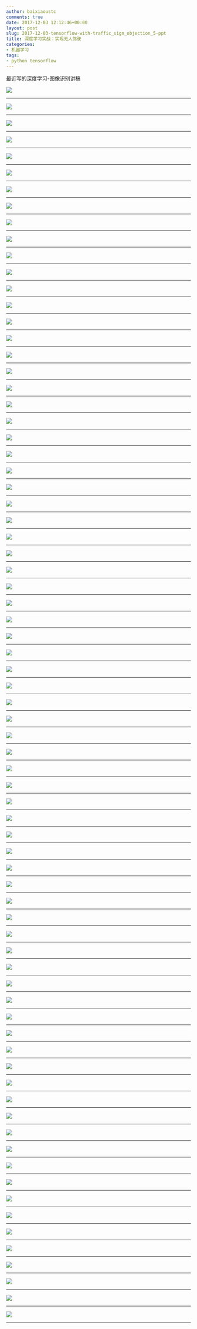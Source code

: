 ```yaml
---
author: baixiaoustc
comments: true
date: 2017-12-03 12:12:46+00:00
layout: post
slug: 2017-12-03-tensorflow-with-traffic_sign_objection_5-ppt
title: 深度学习实战：实现无人驾驶
categories:
- 机器学习
tags:
- python tensorflow
---
```


最近写的深度学习-图像识别讲稿

![](http://image99.renyit.com/image/%E6%B7%B1%E5%BA%A6%E5%AD%A6%E4%B9%A0%E5%AE%9E%E6%88%98%EF%BC%9A%E5%AE%9E%E7%8E%B0%E6%97%A0%E4%BA%BA%E9%A9%BE%E9%A9%B6.001.jpeg)

---

![](http://image99.renyit.com/image/%E6%B7%B1%E5%BA%A6%E5%AD%A6%E4%B9%A0%E5%AE%9E%E6%88%98%EF%BC%9A%E5%AE%9E%E7%8E%B0%E6%97%A0%E4%BA%BA%E9%A9%BE%E9%A9%B6.002.jpeg)

---

![](http://image99.renyit.com/image/%E6%B7%B1%E5%BA%A6%E5%AD%A6%E4%B9%A0%E5%AE%9E%E6%88%98%EF%BC%9A%E5%AE%9E%E7%8E%B0%E6%97%A0%E4%BA%BA%E9%A9%BE%E9%A9%B6.003.jpeg)

---

![](http://image99.renyit.com/image/%E6%B7%B1%E5%BA%A6%E5%AD%A6%E4%B9%A0%E5%AE%9E%E6%88%98%EF%BC%9A%E5%AE%9E%E7%8E%B0%E6%97%A0%E4%BA%BA%E9%A9%BE%E9%A9%B6.004.jpeg)

---

![](http://image99.renyit.com/image/%E6%B7%B1%E5%BA%A6%E5%AD%A6%E4%B9%A0%E5%AE%9E%E6%88%98%EF%BC%9A%E5%AE%9E%E7%8E%B0%E6%97%A0%E4%BA%BA%E9%A9%BE%E9%A9%B6.005.jpeg)

---

![](http://image99.renyit.com/image/%E6%B7%B1%E5%BA%A6%E5%AD%A6%E4%B9%A0%E5%AE%9E%E6%88%98%EF%BC%9A%E5%AE%9E%E7%8E%B0%E6%97%A0%E4%BA%BA%E9%A9%BE%E9%A9%B6.006.jpeg)

---

![](http://image99.renyit.com/image/%E6%B7%B1%E5%BA%A6%E5%AD%A6%E4%B9%A0%E5%AE%9E%E6%88%98%EF%BC%9A%E5%AE%9E%E7%8E%B0%E6%97%A0%E4%BA%BA%E9%A9%BE%E9%A9%B6.007.jpeg)

---

![](http://image99.renyit.com/image/%E6%B7%B1%E5%BA%A6%E5%AD%A6%E4%B9%A0%E5%AE%9E%E6%88%98%EF%BC%9A%E5%AE%9E%E7%8E%B0%E6%97%A0%E4%BA%BA%E9%A9%BE%E9%A9%B6.008.jpeg)

---

![](http://image99.renyit.com/image/%E6%B7%B1%E5%BA%A6%E5%AD%A6%E4%B9%A0%E5%AE%9E%E6%88%98%EF%BC%9A%E5%AE%9E%E7%8E%B0%E6%97%A0%E4%BA%BA%E9%A9%BE%E9%A9%B6.009.jpeg)

---

![](http://image99.renyit.com/image/%E6%B7%B1%E5%BA%A6%E5%AD%A6%E4%B9%A0%E5%AE%9E%E6%88%98%EF%BC%9A%E5%AE%9E%E7%8E%B0%E6%97%A0%E4%BA%BA%E9%A9%BE%E9%A9%B6.010.jpeg)

---

![](http://image99.renyit.com/image/%E6%B7%B1%E5%BA%A6%E5%AD%A6%E4%B9%A0%E5%AE%9E%E6%88%98%EF%BC%9A%E5%AE%9E%E7%8E%B0%E6%97%A0%E4%BA%BA%E9%A9%BE%E9%A9%B6.011.jpeg)

---

![](http://image99.renyit.com/image/%E6%B7%B1%E5%BA%A6%E5%AD%A6%E4%B9%A0%E5%AE%9E%E6%88%98%EF%BC%9A%E5%AE%9E%E7%8E%B0%E6%97%A0%E4%BA%BA%E9%A9%BE%E9%A9%B6.012.jpeg)

---

![](http://image99.renyit.com/image/%E6%B7%B1%E5%BA%A6%E5%AD%A6%E4%B9%A0%E5%AE%9E%E6%88%98%EF%BC%9A%E5%AE%9E%E7%8E%B0%E6%97%A0%E4%BA%BA%E9%A9%BE%E9%A9%B6.013.jpeg)

---

![](http://image99.renyit.com/image/%E6%B7%B1%E5%BA%A6%E5%AD%A6%E4%B9%A0%E5%AE%9E%E6%88%98%EF%BC%9A%E5%AE%9E%E7%8E%B0%E6%97%A0%E4%BA%BA%E9%A9%BE%E9%A9%B6.014.jpeg)

---

![](http://image99.renyit.com/image/%E6%B7%B1%E5%BA%A6%E5%AD%A6%E4%B9%A0%E5%AE%9E%E6%88%98%EF%BC%9A%E5%AE%9E%E7%8E%B0%E6%97%A0%E4%BA%BA%E9%A9%BE%E9%A9%B6.015.jpeg)

---

![](http://image99.renyit.com/image/%E6%B7%B1%E5%BA%A6%E5%AD%A6%E4%B9%A0%E5%AE%9E%E6%88%98%EF%BC%9A%E5%AE%9E%E7%8E%B0%E6%97%A0%E4%BA%BA%E9%A9%BE%E9%A9%B6.016.jpeg)

---

![](http://image99.renyit.com/image/%E6%B7%B1%E5%BA%A6%E5%AD%A6%E4%B9%A0%E5%AE%9E%E6%88%98%EF%BC%9A%E5%AE%9E%E7%8E%B0%E6%97%A0%E4%BA%BA%E9%A9%BE%E9%A9%B6.017.jpeg)

---

![](http://image99.renyit.com/image/%E6%B7%B1%E5%BA%A6%E5%AD%A6%E4%B9%A0%E5%AE%9E%E6%88%98%EF%BC%9A%E5%AE%9E%E7%8E%B0%E6%97%A0%E4%BA%BA%E9%A9%BE%E9%A9%B6.018.jpeg)

---

![](http://image99.renyit.com/image/%E6%B7%B1%E5%BA%A6%E5%AD%A6%E4%B9%A0%E5%AE%9E%E6%88%98%EF%BC%9A%E5%AE%9E%E7%8E%B0%E6%97%A0%E4%BA%BA%E9%A9%BE%E9%A9%B6.019.jpeg)

---

![](http://image99.renyit.com/image/%E6%B7%B1%E5%BA%A6%E5%AD%A6%E4%B9%A0%E5%AE%9E%E6%88%98%EF%BC%9A%E5%AE%9E%E7%8E%B0%E6%97%A0%E4%BA%BA%E9%A9%BE%E9%A9%B6.020.jpeg)

---

![](http://image99.renyit.com/image/%E6%B7%B1%E5%BA%A6%E5%AD%A6%E4%B9%A0%E5%AE%9E%E6%88%98%EF%BC%9A%E5%AE%9E%E7%8E%B0%E6%97%A0%E4%BA%BA%E9%A9%BE%E9%A9%B6.021.jpeg)

---

![](http://image99.renyit.com/image/%E6%B7%B1%E5%BA%A6%E5%AD%A6%E4%B9%A0%E5%AE%9E%E6%88%98%EF%BC%9A%E5%AE%9E%E7%8E%B0%E6%97%A0%E4%BA%BA%E9%A9%BE%E9%A9%B6.022.jpeg)

---

![](http://image99.renyit.com/image/%E6%B7%B1%E5%BA%A6%E5%AD%A6%E4%B9%A0%E5%AE%9E%E6%88%98%EF%BC%9A%E5%AE%9E%E7%8E%B0%E6%97%A0%E4%BA%BA%E9%A9%BE%E9%A9%B6.023.jpeg)

---

![](http://image99.renyit.com/image/%E6%B7%B1%E5%BA%A6%E5%AD%A6%E4%B9%A0%E5%AE%9E%E6%88%98%EF%BC%9A%E5%AE%9E%E7%8E%B0%E6%97%A0%E4%BA%BA%E9%A9%BE%E9%A9%B6.024.jpeg)

---

![](http://image99.renyit.com/image/%E6%B7%B1%E5%BA%A6%E5%AD%A6%E4%B9%A0%E5%AE%9E%E6%88%98%EF%BC%9A%E5%AE%9E%E7%8E%B0%E6%97%A0%E4%BA%BA%E9%A9%BE%E9%A9%B6.025.jpeg)

---

![](http://image99.renyit.com/image/%E6%B7%B1%E5%BA%A6%E5%AD%A6%E4%B9%A0%E5%AE%9E%E6%88%98%EF%BC%9A%E5%AE%9E%E7%8E%B0%E6%97%A0%E4%BA%BA%E9%A9%BE%E9%A9%B6.026.jpeg)

---

![](http://image99.renyit.com/image/%E6%B7%B1%E5%BA%A6%E5%AD%A6%E4%B9%A0%E5%AE%9E%E6%88%98%EF%BC%9A%E5%AE%9E%E7%8E%B0%E6%97%A0%E4%BA%BA%E9%A9%BE%E9%A9%B6.027.jpeg)

---

![](http://image99.renyit.com/image/%E6%B7%B1%E5%BA%A6%E5%AD%A6%E4%B9%A0%E5%AE%9E%E6%88%98%EF%BC%9A%E5%AE%9E%E7%8E%B0%E6%97%A0%E4%BA%BA%E9%A9%BE%E9%A9%B6.028.jpeg)

---

![](http://image99.renyit.com/image/%E6%B7%B1%E5%BA%A6%E5%AD%A6%E4%B9%A0%E5%AE%9E%E6%88%98%EF%BC%9A%E5%AE%9E%E7%8E%B0%E6%97%A0%E4%BA%BA%E9%A9%BE%E9%A9%B6.029.jpeg)

---

![](http://image99.renyit.com/image/%E6%B7%B1%E5%BA%A6%E5%AD%A6%E4%B9%A0%E5%AE%9E%E6%88%98%EF%BC%9A%E5%AE%9E%E7%8E%B0%E6%97%A0%E4%BA%BA%E9%A9%BE%E9%A9%B6.030.jpeg)

---

![](http://image99.renyit.com/image/%E6%B7%B1%E5%BA%A6%E5%AD%A6%E4%B9%A0%E5%AE%9E%E6%88%98%EF%BC%9A%E5%AE%9E%E7%8E%B0%E6%97%A0%E4%BA%BA%E9%A9%BE%E9%A9%B6.031.jpeg)

---

![](http://image99.renyit.com/image/%E6%B7%B1%E5%BA%A6%E5%AD%A6%E4%B9%A0%E5%AE%9E%E6%88%98%EF%BC%9A%E5%AE%9E%E7%8E%B0%E6%97%A0%E4%BA%BA%E9%A9%BE%E9%A9%B6.032.jpeg)

---

![](http://image99.renyit.com/image/%E6%B7%B1%E5%BA%A6%E5%AD%A6%E4%B9%A0%E5%AE%9E%E6%88%98%EF%BC%9A%E5%AE%9E%E7%8E%B0%E6%97%A0%E4%BA%BA%E9%A9%BE%E9%A9%B6.033.jpeg)

---

![](http://image99.renyit.com/image/%E6%B7%B1%E5%BA%A6%E5%AD%A6%E4%B9%A0%E5%AE%9E%E6%88%98%EF%BC%9A%E5%AE%9E%E7%8E%B0%E6%97%A0%E4%BA%BA%E9%A9%BE%E9%A9%B6.034.jpeg)

---

![](http://image99.renyit.com/image/%E6%B7%B1%E5%BA%A6%E5%AD%A6%E4%B9%A0%E5%AE%9E%E6%88%98%EF%BC%9A%E5%AE%9E%E7%8E%B0%E6%97%A0%E4%BA%BA%E9%A9%BE%E9%A9%B6.035.jpeg)

---

![](http://image99.renyit.com/image/%E6%B7%B1%E5%BA%A6%E5%AD%A6%E4%B9%A0%E5%AE%9E%E6%88%98%EF%BC%9A%E5%AE%9E%E7%8E%B0%E6%97%A0%E4%BA%BA%E9%A9%BE%E9%A9%B6.036.jpeg)

---

![](http://image99.renyit.com/image/%E6%B7%B1%E5%BA%A6%E5%AD%A6%E4%B9%A0%E5%AE%9E%E6%88%98%EF%BC%9A%E5%AE%9E%E7%8E%B0%E6%97%A0%E4%BA%BA%E9%A9%BE%E9%A9%B6.037.jpeg)

---

![](http://image99.renyit.com/image/%E6%B7%B1%E5%BA%A6%E5%AD%A6%E4%B9%A0%E5%AE%9E%E6%88%98%EF%BC%9A%E5%AE%9E%E7%8E%B0%E6%97%A0%E4%BA%BA%E9%A9%BE%E9%A9%B6.038.jpeg)

---

![](http://image99.renyit.com/image/%E6%B7%B1%E5%BA%A6%E5%AD%A6%E4%B9%A0%E5%AE%9E%E6%88%98%EF%BC%9A%E5%AE%9E%E7%8E%B0%E6%97%A0%E4%BA%BA%E9%A9%BE%E9%A9%B6.039.jpeg)

---

![](http://image99.renyit.com/image/%E6%B7%B1%E5%BA%A6%E5%AD%A6%E4%B9%A0%E5%AE%9E%E6%88%98%EF%BC%9A%E5%AE%9E%E7%8E%B0%E6%97%A0%E4%BA%BA%E9%A9%BE%E9%A9%B6.040.jpeg)

---

![](http://image99.renyit.com/image/%E6%B7%B1%E5%BA%A6%E5%AD%A6%E4%B9%A0%E5%AE%9E%E6%88%98%EF%BC%9A%E5%AE%9E%E7%8E%B0%E6%97%A0%E4%BA%BA%E9%A9%BE%E9%A9%B6.041.jpeg)

---

![](http://image99.renyit.com/image/%E6%B7%B1%E5%BA%A6%E5%AD%A6%E4%B9%A0%E5%AE%9E%E6%88%98%EF%BC%9A%E5%AE%9E%E7%8E%B0%E6%97%A0%E4%BA%BA%E9%A9%BE%E9%A9%B6.042.jpeg)

---

![](http://image99.renyit.com/image/%E6%B7%B1%E5%BA%A6%E5%AD%A6%E4%B9%A0%E5%AE%9E%E6%88%98%EF%BC%9A%E5%AE%9E%E7%8E%B0%E6%97%A0%E4%BA%BA%E9%A9%BE%E9%A9%B6.043.jpeg)

---

![](http://image99.renyit.com/image/%E6%B7%B1%E5%BA%A6%E5%AD%A6%E4%B9%A0%E5%AE%9E%E6%88%98%EF%BC%9A%E5%AE%9E%E7%8E%B0%E6%97%A0%E4%BA%BA%E9%A9%BE%E9%A9%B6.044.jpeg)

---

![](http://image99.renyit.com/image/%E6%B7%B1%E5%BA%A6%E5%AD%A6%E4%B9%A0%E5%AE%9E%E6%88%98%EF%BC%9A%E5%AE%9E%E7%8E%B0%E6%97%A0%E4%BA%BA%E9%A9%BE%E9%A9%B6.045.jpeg)

---

![](http://image99.renyit.com/image/%E6%B7%B1%E5%BA%A6%E5%AD%A6%E4%B9%A0%E5%AE%9E%E6%88%98%EF%BC%9A%E5%AE%9E%E7%8E%B0%E6%97%A0%E4%BA%BA%E9%A9%BE%E9%A9%B6.046.jpeg)

---

![](http://image99.renyit.com/image/%E6%B7%B1%E5%BA%A6%E5%AD%A6%E4%B9%A0%E5%AE%9E%E6%88%98%EF%BC%9A%E5%AE%9E%E7%8E%B0%E6%97%A0%E4%BA%BA%E9%A9%BE%E9%A9%B6.047.jpeg)

---

![](http://image99.renyit.com/image/%E6%B7%B1%E5%BA%A6%E5%AD%A6%E4%B9%A0%E5%AE%9E%E6%88%98%EF%BC%9A%E5%AE%9E%E7%8E%B0%E6%97%A0%E4%BA%BA%E9%A9%BE%E9%A9%B6.048.jpeg)

---

![](http://image99.renyit.com/image/%E6%B7%B1%E5%BA%A6%E5%AD%A6%E4%B9%A0%E5%AE%9E%E6%88%98%EF%BC%9A%E5%AE%9E%E7%8E%B0%E6%97%A0%E4%BA%BA%E9%A9%BE%E9%A9%B6.049.jpeg)

---

![](http://image99.renyit.com/image/%E6%B7%B1%E5%BA%A6%E5%AD%A6%E4%B9%A0%E5%AE%9E%E6%88%98%EF%BC%9A%E5%AE%9E%E7%8E%B0%E6%97%A0%E4%BA%BA%E9%A9%BE%E9%A9%B6.050.jpeg)

---

![](http://image99.renyit.com/image/%E6%B7%B1%E5%BA%A6%E5%AD%A6%E4%B9%A0%E5%AE%9E%E6%88%98%EF%BC%9A%E5%AE%9E%E7%8E%B0%E6%97%A0%E4%BA%BA%E9%A9%BE%E9%A9%B6.051.jpeg)

---

![](http://image99.renyit.com/image/%E6%B7%B1%E5%BA%A6%E5%AD%A6%E4%B9%A0%E5%AE%9E%E6%88%98%EF%BC%9A%E5%AE%9E%E7%8E%B0%E6%97%A0%E4%BA%BA%E9%A9%BE%E9%A9%B6.052.jpeg)

---

![](http://image99.renyit.com/image/%E6%B7%B1%E5%BA%A6%E5%AD%A6%E4%B9%A0%E5%AE%9E%E6%88%98%EF%BC%9A%E5%AE%9E%E7%8E%B0%E6%97%A0%E4%BA%BA%E9%A9%BE%E9%A9%B6.053.jpeg)

---

![](http://image99.renyit.com/image/%E6%B7%B1%E5%BA%A6%E5%AD%A6%E4%B9%A0%E5%AE%9E%E6%88%98%EF%BC%9A%E5%AE%9E%E7%8E%B0%E6%97%A0%E4%BA%BA%E9%A9%BE%E9%A9%B6.054.jpeg)

---

![](http://image99.renyit.com/image/%E6%B7%B1%E5%BA%A6%E5%AD%A6%E4%B9%A0%E5%AE%9E%E6%88%98%EF%BC%9A%E5%AE%9E%E7%8E%B0%E6%97%A0%E4%BA%BA%E9%A9%BE%E9%A9%B6.055.jpeg)

---

![](http://image99.renyit.com/image/%E6%B7%B1%E5%BA%A6%E5%AD%A6%E4%B9%A0%E5%AE%9E%E6%88%98%EF%BC%9A%E5%AE%9E%E7%8E%B0%E6%97%A0%E4%BA%BA%E9%A9%BE%E9%A9%B6.056.jpeg)

---

![](http://image99.renyit.com/image/%E6%B7%B1%E5%BA%A6%E5%AD%A6%E4%B9%A0%E5%AE%9E%E6%88%98%EF%BC%9A%E5%AE%9E%E7%8E%B0%E6%97%A0%E4%BA%BA%E9%A9%BE%E9%A9%B6.057.jpeg)

---

![](http://image99.renyit.com/image/%E6%B7%B1%E5%BA%A6%E5%AD%A6%E4%B9%A0%E5%AE%9E%E6%88%98%EF%BC%9A%E5%AE%9E%E7%8E%B0%E6%97%A0%E4%BA%BA%E9%A9%BE%E9%A9%B6.058.jpeg)

---

![](http://image99.renyit.com/image/%E6%B7%B1%E5%BA%A6%E5%AD%A6%E4%B9%A0%E5%AE%9E%E6%88%98%EF%BC%9A%E5%AE%9E%E7%8E%B0%E6%97%A0%E4%BA%BA%E9%A9%BE%E9%A9%B6.059.jpeg)

---

![](http://image99.renyit.com/image/%E6%B7%B1%E5%BA%A6%E5%AD%A6%E4%B9%A0%E5%AE%9E%E6%88%98%EF%BC%9A%E5%AE%9E%E7%8E%B0%E6%97%A0%E4%BA%BA%E9%A9%BE%E9%A9%B6.060.jpeg)

---

![](http://image99.renyit.com/image/%E6%B7%B1%E5%BA%A6%E5%AD%A6%E4%B9%A0%E5%AE%9E%E6%88%98%EF%BC%9A%E5%AE%9E%E7%8E%B0%E6%97%A0%E4%BA%BA%E9%A9%BE%E9%A9%B6.061.jpeg)

---

![](http://image99.renyit.com/image/%E6%B7%B1%E5%BA%A6%E5%AD%A6%E4%B9%A0%E5%AE%9E%E6%88%98%EF%BC%9A%E5%AE%9E%E7%8E%B0%E6%97%A0%E4%BA%BA%E9%A9%BE%E9%A9%B6.062.jpeg)

---

![](http://image99.renyit.com/image/%E6%B7%B1%E5%BA%A6%E5%AD%A6%E4%B9%A0%E5%AE%9E%E6%88%98%EF%BC%9A%E5%AE%9E%E7%8E%B0%E6%97%A0%E4%BA%BA%E9%A9%BE%E9%A9%B6.063.jpeg)

---

![](http://image99.renyit.com/image/%E6%B7%B1%E5%BA%A6%E5%AD%A6%E4%B9%A0%E5%AE%9E%E6%88%98%EF%BC%9A%E5%AE%9E%E7%8E%B0%E6%97%A0%E4%BA%BA%E9%A9%BE%E9%A9%B6.064.jpeg)

---

![](http://image99.renyit.com/image/%E6%B7%B1%E5%BA%A6%E5%AD%A6%E4%B9%A0%E5%AE%9E%E6%88%98%EF%BC%9A%E5%AE%9E%E7%8E%B0%E6%97%A0%E4%BA%BA%E9%A9%BE%E9%A9%B6.065.jpeg)

---

![](http://image99.renyit.com/image/%E6%B7%B1%E5%BA%A6%E5%AD%A6%E4%B9%A0%E5%AE%9E%E6%88%98%EF%BC%9A%E5%AE%9E%E7%8E%B0%E6%97%A0%E4%BA%BA%E9%A9%BE%E9%A9%B6.066.jpeg)

---

![](http://image99.renyit.com/image/%E6%B7%B1%E5%BA%A6%E5%AD%A6%E4%B9%A0%E5%AE%9E%E6%88%98%EF%BC%9A%E5%AE%9E%E7%8E%B0%E6%97%A0%E4%BA%BA%E9%A9%BE%E9%A9%B6.067.jpeg)

---

![](http://image99.renyit.com/image/%E6%B7%B1%E5%BA%A6%E5%AD%A6%E4%B9%A0%E5%AE%9E%E6%88%98%EF%BC%9A%E5%AE%9E%E7%8E%B0%E6%97%A0%E4%BA%BA%E9%A9%BE%E9%A9%B6.068.jpeg)

---

![](http://image99.renyit.com/image/%E6%B7%B1%E5%BA%A6%E5%AD%A6%E4%B9%A0%E5%AE%9E%E6%88%98%EF%BC%9A%E5%AE%9E%E7%8E%B0%E6%97%A0%E4%BA%BA%E9%A9%BE%E9%A9%B6.069.jpeg)

---

![](http://image99.renyit.com/image/%E6%B7%B1%E5%BA%A6%E5%AD%A6%E4%B9%A0%E5%AE%9E%E6%88%98%EF%BC%9A%E5%AE%9E%E7%8E%B0%E6%97%A0%E4%BA%BA%E9%A9%BE%E9%A9%B6.070.jpeg)

---

![](http://image99.renyit.com/image/%E6%B7%B1%E5%BA%A6%E5%AD%A6%E4%B9%A0%E5%AE%9E%E6%88%98%EF%BC%9A%E5%AE%9E%E7%8E%B0%E6%97%A0%E4%BA%BA%E9%A9%BE%E9%A9%B6.071.jpeg)

---

![](http://image99.renyit.com/image/%E6%B7%B1%E5%BA%A6%E5%AD%A6%E4%B9%A0%E5%AE%9E%E6%88%98%EF%BC%9A%E5%AE%9E%E7%8E%B0%E6%97%A0%E4%BA%BA%E9%A9%BE%E9%A9%B6.072.jpeg)

---

![](http://image99.renyit.com/image/%E6%B7%B1%E5%BA%A6%E5%AD%A6%E4%B9%A0%E5%AE%9E%E6%88%98%EF%BC%9A%E5%AE%9E%E7%8E%B0%E6%97%A0%E4%BA%BA%E9%A9%BE%E9%A9%B6.073.jpeg)

---

![](http://image99.renyit.com/image/%E6%B7%B1%E5%BA%A6%E5%AD%A6%E4%B9%A0%E5%AE%9E%E6%88%98%EF%BC%9A%E5%AE%9E%E7%8E%B0%E6%97%A0%E4%BA%BA%E9%A9%BE%E9%A9%B6.074.jpeg)

---

![](http://image99.renyit.com/image/%E6%B7%B1%E5%BA%A6%E5%AD%A6%E4%B9%A0%E5%AE%9E%E6%88%98%EF%BC%9A%E5%AE%9E%E7%8E%B0%E6%97%A0%E4%BA%BA%E9%A9%BE%E9%A9%B6.075.jpeg)

---